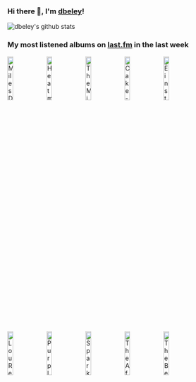 ### Hi there 👋, I'm [dbeley](https://dbeley.ovh/en)!

![dbeley's github stats](https://github-readme-stats.vercel.app/api?username=dbeley)

### My most listened albums on [last.fm](https://www.last.fm/user/d_beley) in the last week

[<img src='https://lastfm.freetls.fastly.net/i/u/300x300/464aada2722f1c246f7beed88cc5b8d7.jpg' width='16%' height='16%' alt='Miles Davis - Someday My Prince Will Come'>](https://www.last.fm/music/miles%2bdavis/someday%2bmy%2bprince%2bwill%2bcome)&nbsp;
[<img src='https://lastfm.freetls.fastly.net/i/u/300x300/91ebb2c588d389bc5e60a57e28b7d075.jpg' width='16%' height='16%' alt='Heatmiser - Mic City Sons'>](https://www.last.fm/music/heatmiser/mic%2bcity%2bsons)&nbsp;
[<img src='https://lastfm.freetls.fastly.net/i/u/300x300/7ad8d224161a6d15ff35ecbe1dfdf78b.jpg' width='16%' height='16%' alt='The Microphones - The Glow, Pt. 2'>](https://www.last.fm/music/the%2bmicrophones/the%2bglow%252c%2bpt.%2b2)&nbsp;
[<img src='https://lastfm.freetls.fastly.net/i/u/300x300/ea4c7c809f934464c4d9b098c853716d.png' width='16%' height='16%' alt='Cake - Fashion Nugget'>](https://www.last.fm/music/cake/fashion%2bnugget)&nbsp;
[<img src='https://lastfm.freetls.fastly.net/i/u/300x300/d51ddf4b15914649b972854afe537786.png' width='16%' height='16%' alt='Einstürzende Neubauten - Ende Neu'>](https://www.last.fm/music/einst%25c3%25bcrzende%2bneubauten/ende%2bneu)&nbsp;
<br>
[<img src='https://lastfm.freetls.fastly.net/i/u/300x300/2e918066cbf94f9dcf0c2048fc181028.png' width='16%' height='16%' alt='Lou Reed - New Sensations'>](https://www.last.fm/music/lou%2breed/new%2bsensations)&nbsp;
[<img src='https://lastfm.freetls.fastly.net/i/u/300x300/5a6451d23bf95957eaf85f0ee3a4d0c0.jpg' width='16%' height='16%' alt='Purple Mountains - Purple Mountains'>](https://www.last.fm/music/purple%2bmountains/purple%2bmountains)&nbsp;
[<img src='https://lastfm.freetls.fastly.net/i/u/300x300/7e0878fa61934e2dafed1a345a7e360d.png' width='16%' height='16%' alt='Sparklehorse - Vivadixiesubmarinetransmissionplot'>](https://www.last.fm/music/sparklehorse/vivadixiesubmarinetransmissionplot)&nbsp;
[<img src='https://lastfm.freetls.fastly.net/i/u/300x300/9d73bfcf622b4b25cd821c24928653ae.jpg' width='16%' height='16%' alt='The Afghan Whigs - In Spades'>](https://www.last.fm/music/the%2bafghan%2bwhigs/in%2bspades)&nbsp;
[<img src='https://lastfm.freetls.fastly.net/i/u/300x300/ac3f78ee698b378b1b170132b2f9d143.jpg' width='16%' height='16%' alt='The Beths - Jump Rope Gazers'>](https://www.last.fm/music/the%2bbeths/jump%2brope%2bgazers)&nbsp;
<br>
